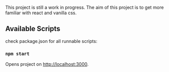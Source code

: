 This project is still a work in progress.
The aim of this project is to get more familiar with react and vanilla css.

## Available Scripts 

check package.json for all runnable scripts:

### `npm start`
Opens project on [http://localhost:3000](http://localhost:3000).

